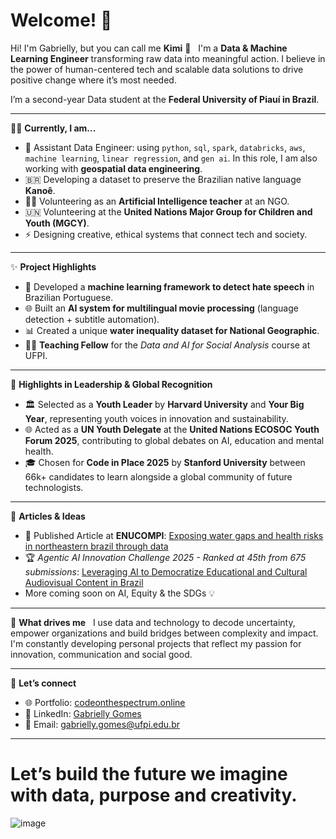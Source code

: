 # Welcome! 👋

Hi! I'm Gabrielly, but you can call me **Kimi** 🧩  
I'm a **Data & Machine Learning Engineer** transforming raw data into meaningful action. I believe in the power of human-centered tech and scalable data solutions to drive positive change where it’s most needed.

I’m a second-year Data student at the **Federal University of Piauí in Brazil**.

---

👩‍💻 **Currently, I am...**  
- 💼 Assistant Data Engineer: using `python`, `sql`, `spark`, `databricks`, `aws`, `machine learning`, `linear regression`, and `gen ai`. In this role, I am also working with **geospatial data engineering**.
- 🇧🇷 Developing a dataset to preserve the Brazilian native language **Kanoê**.
- 🧑‍🏫 Volunteering as an **Artificial Intelligence teacher** at an NGO.
- 🇺🇳 Volunteering at the **United Nations Major Group for Children and Youth (MGCY)**.
- ⚡ Designing creative, ethical systems that connect tech and society.

---

✨ **Project Highlights**  
- 🤖 Developed a **machine learning framework to detect hate speech** in Brazilian Portuguese.
- 🌐 Built an **AI system for multilingual movie processing** (language detection + subtitle automation).  
- 📊 Created a unique **water inequality dataset for National Geographic**.
- 👨‍🏫 **Teaching Fellow** for the *Data and AI for Social Analysis* course at UFPI.

---

🌟 **Highlights in Leadership & Global Recognition**  
- 🏛️ Selected as a **Youth Leader** by **Harvard University** and **Your Big Year**, representing youth voices in innovation and sustainability.
- 🌐 Acted as a **UN Youth Delegate** at the **United Nations ECOSOC Youth Forum 2025**, contributing to global debates on AI, education and mental health.  
- 🎓 Chosen for **Code in Place 2025** by **Stanford University** between 66k+ candidates to learn alongside a global community of future technologists.

---

📝 **Articles & Ideas**  
- 📄 Published Article at **ENUCOMPI**: [Exposing water gaps and health risks in northeastern brazil through data](https://sol.sbc.org.br/index.php/enucompi/article/view/35664)
- 🏆 *Agentic AI Innovation Challenge 2025 - Ranked at 45th from 675 submissions*: [Leveraging AI to Democratize Educational and Cultural Audiovisual Content in Brazil](https://app.readytensor.ai/publications/leveraging-ai-to-democratize-educational-and-cultural-audiovisual-content-in-brazil-fgMYzppOwsdM)  
- More coming soon on AI, Equity & the SDGs 💡

---

🧠 **What drives me**  
I use data and technology to decode uncertainty, empower organizations and build bridges between complexity and impact. I'm constantly developing personal projects that reflect my passion for innovation, communication and social good.

---

💬 **Let’s connect**  
- 🌐 Portfolio: [codeonthespectrum.online](https://codeonthespectrum.online)  
- 💼 LinkedIn: [Gabrielly Gomes](https://br.linkedin.com/in/gabrielly-gomes-ml?trk=profile-badge)  
- 📧 Email: [gabrielly.gomes@ufpi.edu.br](mailto:gabrielly.gomes@ufpi.edu.br)

---

# Let’s build the future we imagine with data, purpose and creativity.
![image](https://github.com/user-attachments/assets/b4e32ab2-a9a4-4eb7-a61e-4a1f0abfd859)
